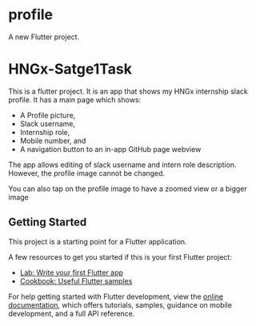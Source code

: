 # profile

A new Flutter project.
# HNGx-Satge1Task
This is a flutter project. It is an app that shows my HNGx internship slack profile.
It has a main page which shows:
* A Profile picture,
* Slack username,
* Internship role,
* Mobile number, and
* A navigation button to an in-app GitHub page webview

The app allows editing of slack username and intern role description.
However, the profile image cannot be changed. 

You can also tap on the profile image to have a zoomed view or a bigger image

## Getting Started

This project is a starting point for a Flutter application.

A few resources to get you started if this is your first Flutter project:

- [Lab: Write your first Flutter app](https://docs.flutter.dev/get-started/codelab)
- [Cookbook: Useful Flutter samples](https://docs.flutter.dev/cookbook)

For help getting started with Flutter development, view the
[online documentation](https://docs.flutter.dev/), which offers tutorials,
samples, guidance on mobile development, and a full API reference.
